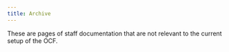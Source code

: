 ```yaml
---
title: Archive
---
```


These are pages of staff documentation that are not relevant to the current setup of the OCF.
